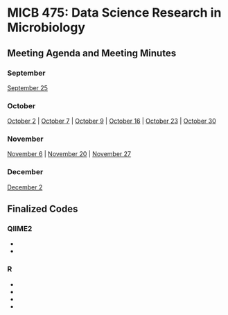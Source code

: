 # MICB 475: Data Science Research in Microbiology

## Meeting Agenda and Meeting Minutes ##
### September
[September 25](/Meeting_minutes/Sept_25.md)
### October
[October 2](/Meeting_minutes/Oct_2.md) | [October 7](/Meeting_minutes/Oct_7.md) | [October 9](/Meeting_minutes/Oct_9.md) | [October 16](/Meeting_minutes/Oct_16.md) | [October 23](/Meeting_minutes/Oct_23.md) | [October 30](/Meeting_minutes/Oct_30.md)
### November
[November 6](/Meeting_minutes/Nov_6.md) | [November 20](/Meeting_minutes/Nov_20.md) | [November 27](/Meeting_minutes/Nov_27.md)
### December
[December 2](/Meeting_minutes/Dec_2.md)
## Finalized Codes ##
### QIIME2
*
*
### R
*
*
*
*
